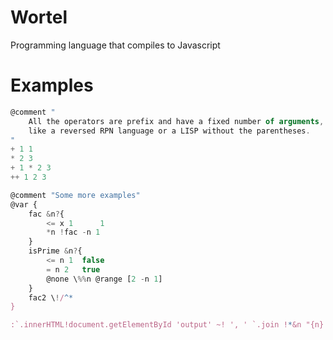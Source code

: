Wortel
======

Programming language that compiles to Javascript

# Examples
```javascript
@comment "
	All the operators are prefix and have a fixed number of arguments,
	like a reversed RPN language or a LISP without the parentheses.
"
+ 1 1
* 2 3
+ 1 * 2 3
++ 1 2 3

@comment "Some more examples"
@var {
	fac &n?{
		<= x 1 		1
		*n !fac -n 1
	}
	isPrime &n?{
		<= n 1 	false
		= n 2 	true
		@none \%%n @range [2 -n 1]
	}
	fac2 \!/^*
}

:`.innerHTML!document.getElementById 'output' ~! ', ' `.join !*&n "{n} -> {!fac n}" @to 10
```
